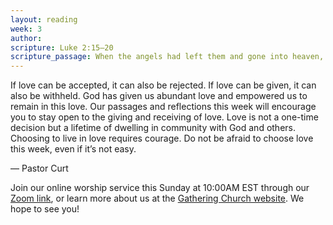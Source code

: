 ```yaml
---
layout: reading
week: 3
author:
scripture: Luke 2:15—20
scripture_passage: When the angels had left them and gone into heaven, the shepherds said to one another, “Let’s go to Bethlehem and see this thing that has happened, which the Lord has told us about.” <br> <br> So they hurried off and found Mary and Joseph, and the baby, who was lying in the manger. When they had seen him, they spread the word concerning what had been told them about this child, and all who heard it were amazed at what the shepherds said to them. But Mary treasured up all these things and pondered them in her heart. The shepherds returned, glorifying and praising God for all the things they had heard and seen, which were just as they had been told.
---
```


If love can be accepted, it can also be rejected. If love can be given, it can also be withheld. God has given us abundant love and empowered us to remain in this love. Our passages and reflections this week will encourage you to stay open to the giving and receiving of love. Love is not a one-time decision but a lifetime of dwelling in community with God and others. Choosing to live in love requires courage. Do not be afraid to choose love this week, even if it’s not easy.

<p class="author">— Pastor Curt</p>

<div class="invitation">
	<p>Join our online worship service this Sunday at 10:00AM EST through our <a href="https://us02web.zoom.us/j/83812467290?pwd=c2xaVi9QMjE4NHhkM2xCVUFvNjdpUT09">Zoom link</a>, or learn more about us at the <a href="https://www.allgather.org/">Gathering Church website</a>. We hope to see you!</p>
</div>

